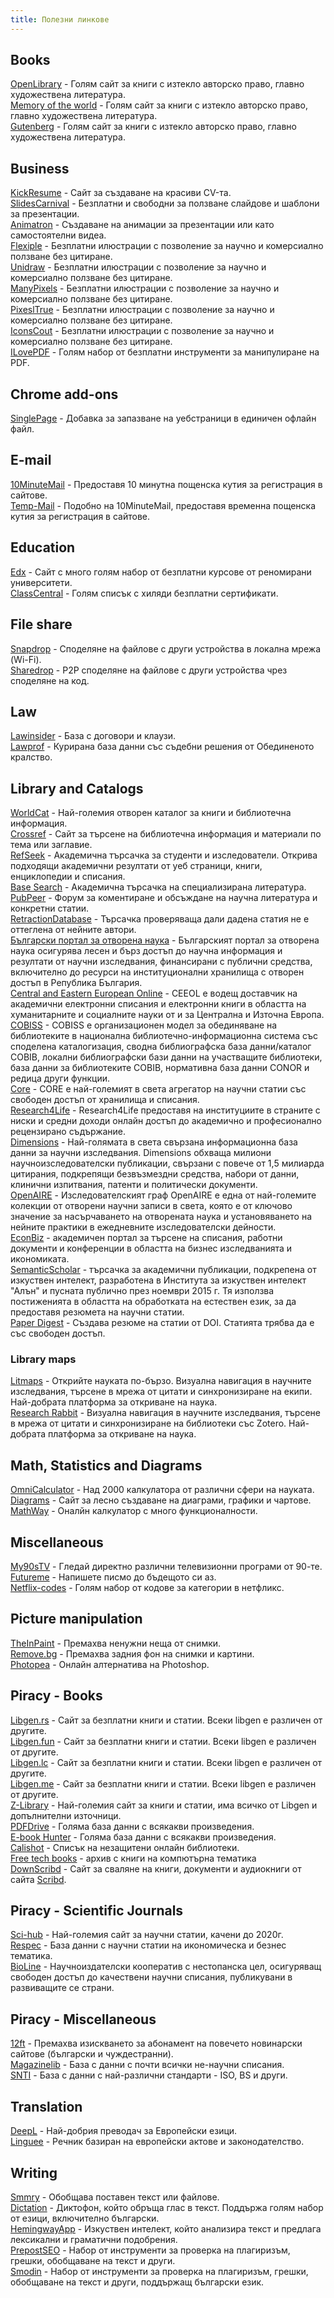 ```yaml
---
title: Полезни линкове
---
```


## Books
[OpenLibrary](https://openlibrary.org/) - Голям сайт за книги с изтекло авторско право, главно художествена литература.  
[Memory of the world](http://library.memoryoftheworld.org/) - Голям сайт за книги с изтекло авторско право, главно художествена литература.  
[Gutenberg](https://www.gutenberg.org/) - Голям сайт за книги с изтекло авторско право, главно художествена литература.  

## Business
[KickResume](https://www.kickresume.com/en/) - Сайт за създаване на красиви CV-та.  
[SlidesCarnival](https://www.slidescarnival.com/) - Безплатни и свободни за ползване слайдове и шаблони за презентации.  
[Animatron](https://www.animatron.com/) - Създаване на анимации за презентации или като самостоятелни видеа.  
[Flexiple](https://2.flexiple.com/scale/multi-color-illustrations) - Безплатни илюстрации с позволение за научно и комерсиално ползване без цитиране.  
[Unidraw](https://undraw.co/search) - Безплатни илюстрации с позволение за научно и комерсиално ползване без цитиране.  
[ManyPixels](https://www.manypixels.co/gallery) - Безплатни илюстрации с позволение за научно и комерсиално ползване без цитиране.  
[PixeslTrue](https://www.pixeltrue.com/free-illustrations) - Безплатни илюстрации с позволение за научно и комерсиално ползване без цитиране.  
[IconsCout](https://iconscout.com/free-illustrations) - Безплатни илюстрации с позволение за научно и комерсиално ползване без цитиране.  
[ILovePDF](https://www.ilovepdf.com/) - Голям набор от безплатни инструменти за манипулиране на PDF.  

## Chrome add-ons
[SinglePage](https://chrome.google.com/webstore/detail/singlefile/mpiodijhokgodhhofbcjdecpffjipkle) - Добавка за запазване на уебстраници в единичен офлайн файл.  

## E-mail
[10MinuteMail](https://10minutemail.com/) - Предоставя 10 минутна пощенска кутия за регистрация в сайтове.  
[Temp-Mail](https://temp-mail.org/en/) - Подобно на 10MinuteMail, предоставя временна пощенска кутия за регистрация в сайтове.  

## Education
[Edx](https://www.edx.org/) - Сайт с много голям набор от безплатни курсове от реномирани университети.  
[ClassCentral](https://www.classcentral.com/report/free-certificates/) - Голям списък с хиляди безплатни сертификати.  

## File share
[Snapdrop](http//snapdrop.net/) - Споделяне на файлове с други устройства в локална мрежа (Wi-Fi).  
[Sharedrop](https://www.sharedrop.io/) - P2P споделяне на файлове с други устройства чрез споделяне на код.  

## Law
[Lawinsider](https://www.lawinsider.com/) - База с договори и клаузи.  
[Lawprof](https://lawprof.co/) - Курирана база данни със съдебни решения от Обединеното кралство.  

## Library and Catalogs
[WorldCat](https://www.worldcat.org/) - Най-големия отворен каталог за книги и библиотечна информация.  
[Crossref](https://search.crossref.org/) - Сайт за търсене на библиотечна информация и материали по тема или заглавие.  
[RefSeek](https://www.refseek.com/) - Академична търсачка за студенти и изследователи. Открива подходящи академични резултати от уеб страници, книги, енциклопедии и списания.  
[Base Search](https://www.base-search.net/) - Академична търсачка на специализирана литература.  
[PubPeer](https://pubpeer.com/) - Форум за коментиране и обсъждане на научна литература и конкретни статии.  
[RetractionDatabase](http://retractiondatabase.org/) - Търсачка проверяваща дали дадена статия не е оттеглена от нейните автори.  
[Български портал за отворена наука](https://bpos.bg/) - Българският портал за отворена наука осигурява лесен и бърз достъп до научна информация и резултати от научни изследвания, финансирани с публични средства, включително до ресурси на институционални хранилища с отворен достъп в Република България.  
[Central and Eastern European Online](https://www.ceeol.com/) - CEEOL е водещ доставчик на академични електронни списания и електронни книги в областта на хуманитарните и социалните науки от и за Централна и Източна Европа.  
[COBISS](https://plus.bg.cobiss.net/opac7/bib/search) - COBISS е организационен модел за обединяване на библиотеките в национална библиотечно-информационна система със споделена каталогизация, сводна библиографска база данни/каталог COBIB, локални библиографски бази данни на участващите библиотеки, база данни за библиотеките COBIB, нормативна база данни CONOR и редица други функции.  
[Core](https://core.ac.uk/) - CORE е най-големият в света агрегатор на научни статии със свободен достъп от хранилища и списания.  
[Research4Life](https://portal.research4life.org/) - Research4Life предоставя на институциите в страните с ниски и средни доходи онлайн достъп до академично и професионално рецензирано съдържание.  
[Dimensions](https://app.dimensions.ai/discover/publication) - Най-голямата в света свързана информационна база данни за научни изследвания. Dimensions обхваща милиони научноизследователски публикации, свързани с повече от 1,5 милиарда цитирания, подкрепящи безвъзмездни средства, набори от данни, клинични изпитвания, патенти и политически документи.  
[OpenAIRE](https://explore.openaire.eu/) - Изследователският граф OpenAIRE е една от най-големите колекции от отворени научни записи в света, която е от ключово значение за насърчаването на отворената наука и установяването на нейните практики в ежедневните изследователски дейности.  
[EconBiz](https://www.econbiz.de/) - академичен портал за търсене на списания, работни документи и конференции в областта на бизнес изследванията и икономиката.  
[SemanticScholar](https://semanticscholar.org) - търсачка за академични публикации, подкрепена от изкуствен интелект, разработена в Института за изкуствен интелект "Алън" и пусната публично през ноември 2015 г. Тя използва постиженията в областта на обработката на естествен език, за да предоставя резюмета на научни статии.  
[Paper Digest](https://www.paper-digest.com/) - Създава резюме на статии от DOI. Статията трябва да е със свободен достъп.  

### Library maps
[Litmaps](https://app.litmaps.co/) - Открийте науката по-бързо. Визуална навигация в научните изследвания, търсене в мрежа от цитати и синхронизиране на екипи. Най-добрата платформа за откриване на наука.  
[Research Rabbit](https://www.researchrabbit.ai/) - Визуална навигация в научните изследвания, търсене в мрежа от цитати и синхронизиране на библиотеки със Zotero. Най-добрата платформа за откриване на наука.  

## Math, Statistics and Diagrams
[OmniCalculator](https://www.omnicalculator.com/) - Над 2000 калкулатора от различни сфери на науката.  
[Diagrams](https://app.diagrams.net/) - Сайт за лесно създаване на диаграми, графики и чартове.  
[MathWay](https://www.mathway.com/Algebra) - Оналйн калкулатор с много функционалности.  

## Miscellaneous
[My90sTV](https://my90stv.com/#) - Гледай директно различни телевизионни програми от 90-те.  
[Futureme](https://www.futureme.org/) - Напишете писмо до бъдещото си аз.  
[Netflix-codes](https://www.netflix-codes.com/) - Голям набор от кодове за категории в нетфликс.  

## Picture manipulation
[TheInPaint](https://theinpaint.com/) - Премахва ненужни неща от снимки.  
[Remove.bg](https://www.remove.bg/) - Премахва задния фон на снимки и картини.  
[Photopea](https://www.photopea.com/) - Онлайн алтернатива на Photoshop.

## Piracy - Books
[Libgen.rs](http://libgen.rs/) -  Сайт за безплатни книги и статии. Всеки libgen е различен от другите.  
[Libgen.fun](https://libgen.fun/) -  Сайт за безплатни книги и статии. Всеки libgen е различен от другите.    
[Libgen.lc](https://libgen.lc/) -  Сайт за безплатни книги и статии. Всеки libgen е различен от другите.  
[Libgen.me](https://libgen.me/) -  Сайт за безплатни книги и статии. Всеки libgen е различен от другите.   
[Z-Library](https://b-ok.cc/) - Най-големия сайт за книги и статии, има всичко от Libgen и допълнителни източници.  
[PDFDrive](https://www.pdfdrive.com/) - Голяма база данни с всякакви произведения.  
[E-book Hunter](https://ebook-hunter.org/) - Голяма база данни с всякакви произведения.  
[Calishot](https://www.reddit.com/r/opendirectories/comments/t4wk1v/calishot_202203_find_ebooks_amongst_395_calibre/) - Списък на незащитени онлайн библиотеки.   
[Free tech books](https://www.freetechbooks.com/) - архив с книги на компютърна тематика  
[DownScribd](https://downscribd.com/) - Сайт за сваляне на книги, документи и аудиокниги от сайта [Scribd](https://www.scribd.com/home).  

## Piracy - Scientific Journals
[Sci-hub](https://sci-hub.se/) - Най-големия сайт за научни статии, качени до 2020г.  
[Respec](http://repec.org/) - База данни с научни статии на икономическа и безнес тематика.  
[BioLine](http://www.bioline.org.br/) - Научноиздателски кооператив с нестопанска цел, осигуряващ свободен достъп до качествени научни списания, публикувани в развиващите се страни.  

## Piracy - Miscellaneous
[12ft](https://12ft.io/) - Премахва изискването за абонамент на повечето новинарски сайтове (български и чуждестранни).  
[Magazinelib](https://magazinelib.com/) - База с данни с почти всички не-научни списания.  
[SNTI](http://snti.ru/international.php) - База с данни с най-различни стандарти - ISO, BS и други.  

## Translation
[DeepL](https://www.deepl.com/translator) - Най-добрия преводач за Европейски езици.  
[Linguee](https://bg.linguee.com/) - Речник базиран на европейски актове и законодателство.  

## Writing
[Smmry](https://smmry.com/) - Обобщава поставен текст или файлове.  
[Dictation](https://dictation.io/) - Диктофон, който обръща глас в текст. Поддържа голям набор от езици, включително български.  
[HemingwayApp](https://hemingwayapp.com/) - Изкуствен интелект, който анализира текст и предлага лексикални и граматични подобрения.  
[PrepostSEO](https://www.prepostseo.com/) - Набор от инструменти за проверка на плагиризъм, грешки, обобщаване на текст и други.  
[Smodin](https://smodin.io/bg) - Набор от инструменти за проверка на плагиризъм, грешки, обобщаване на текст и други, поддържащ български език.  
